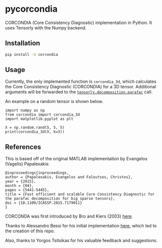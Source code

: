 # pycorcondia
CORCONDIA (Core Consistency Diagnostic) implementation in Python. It uses Tensorly with the Numpy backend.

## Installation

```bash
pip install -U corcondia
```

## Usage

Currently, the only implemented function is `corcondia_3d`, which calculates the Core Consistency Diagnostic (CORCONDIA) for a 3D tensor. Additional arguments will be forwarded to the [`tensorly.decomposition.parafac`](http://tensorly.org/stable/modules/generated/tensorly.decomposition.parafac.html#tensorly.decomposition.parafac) call.

An example on a random tensor is shown below.

```python3
import numpy as np
from corcondia import corcondia_3d
import matplotlib.pyplot as plt

X = np.random.rand(5, 5, 5)
print(corcondia_3d(X, k=3))
```

## References

This is based off of the original MATLAB implementation by Evangelos (Vagelis) Papalexakis:

```
@inproceedings{inproceedings,
author = {Papalexakis, Evangelos and Faloutsos, Christos},
year = {2015},
month = {04},
pages = {5441-5445},
title = {Fast efficient and scalable Core Consistency Diagnostic for the parafac decomposition for big sparse tensors},
doi = {10.1109/ICASSP.2015.7179011}
}
```

CORCONDA was first introduced by Bro and Kiers (2003) [here](https://analyticalsciencejournals.onlinelibrary.wiley.com/doi/abs/10.1002/cem.801).

Thanks to Alessandro Bessi for his initial implementation [here](https://github.com/alessandrobessi/corcondia), which led to the creation of this repo.

Also, thanks to Yorgos Tsitsikas for his valuable feedback and suggestions.
